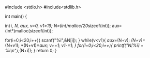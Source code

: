 #include <stdio.h>
#include<stdlib.h>

int main() {

  int i, *N, *aux, v=0, v1=19;
  N=(int*)malloc(20*sizeof(int));
  aux=(int*)malloc(sizeof(int));

  for(i=0;i<20;i++){
      scanf("%i",&N[i]);
  }
  while(v<v1){
      *aux=*(N+v);
      *(N+v)=*(N+v1);
      *(N+v1)=*aux;
      v+=1;
      v1-=1;
  }
  for(i=0;i<20;i++){
      printf("N[%i] = %i\n",i,*(N+i));
  }
    return 0;
}
